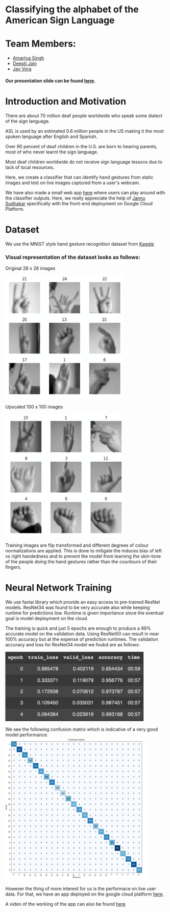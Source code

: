 # Classifying the alphabet of the American Sign Language

# Team Members: 
- [Amartya Singh](https://in.linkedin.com/in/amartya-singh-84b6b776)
- [Deepti Jain](https://github.com/djain91)
- [Jay Vora](https://www.linkedin.com/in/jay-vora-50860664/)


#### Our presentation slide can be found [here](https://drive.google.com/file/d/1J4uS84i_BDnjQfh3XwNID9BADqVfDk0B/view?usp=sharing).

# Introduction and Motivation

There are about 70 million deaf people worldwide who speak some dialect of the sign language.

ASL is used by an estimated 0.6 million people in the US making it the most spoken language after English and Spanish.

Over 90 percent of deaf children in the U.S. are born to hearing parents, most of who never learnt the sign language.

Most deaf children worldwide do not receive sign language lessons due to lack of local resources.

Here, we create a classifier that can identify hand gestures from static images and test on live images captured from a user's webcam.

We have also made a small web app [here](https://asl.elder-rabbit.com/fuzzy-octo-guacamole/asm-webcam.html) where users can play around with the classifier outputs. Here, we really appreciate the help of [Jannu Sudhakar](https://github.com/JannuSudhakar) specifically with the front-end deployment on Google Cloud Platform.


# Dataset

We use the MNIST style hand gesture recognition dataset from [Kaggle](https://www.kaggle.com/datasets/datamunge/sign-language-mnist)

### Visual representation of the dataset looks as follows:

Original 28 x 28 images

![Original Images](./Images/28x28.png)

Upscaled 100 x 100 images

![Upscaled Images](./Images/100x100.png)

Training images are flip transformed and different degrees of colour normalizations are applied. This is done to mitigate the induces bias of left vs right handedness and to prevent the model from learning the skin-tone of the people doing the hand gestures rather than the countours of their fingers.

# Neural Network Training 

We use fastai library which provide an easy access to pre-trained ResNet models. ResNet34 was found to be very accurate also while keeping runtime for predictions low. Runtime is given importance since the eventual goal is model deployment on the cloud.

The training is quick and just 5 epochs are enough to produce a 99% accurate model on the validation data. Using ResNet50 can result in near 100% accuracy but at the expense of prediction runtimes. The validation accuracy and loss for ResNet34 model we foubd are as follows:

![resnet](./Images/training.png)


We see the following confusion matrix which is indicative of a very good model performance.
![confusionMat](./Images/confMat.png)

However the thing of more interest for us is the performace on live user data. For that, we have an app deployed on the google cloud platform [here](https://drive.google.com/file/d/1J4uS84i_BDnjQfh3XwNID9BADqVfDk0B/view?usp=sharing).

A video of the working of the app can also be found [here](https://drive.google.com/file/d/1VxQsXEzxa5l9pijv89AsOjJpGwRB-GDz/view?usp=sharing)


